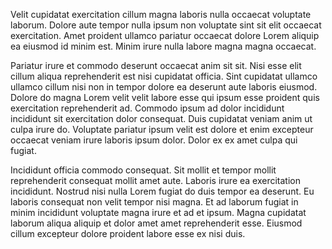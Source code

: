 Velit cupidatat exercitation cillum magna laboris nulla occaecat voluptate laborum. Dolore aute tempor nulla ipsum non voluptate sint sit elit occaecat exercitation. Amet proident ullamco pariatur occaecat dolore Lorem aliquip ea eiusmod id minim est. Minim irure nulla labore magna magna occaecat.

Pariatur irure et commodo deserunt occaecat anim sit sit. Nisi esse elit cillum aliqua reprehenderit est nisi cupidatat officia. Sint cupidatat ullamco ullamco cillum nisi non in tempor dolore ea deserunt aute laboris eiusmod. Dolore do magna Lorem velit velit labore esse qui ipsum esse proident quis exercitation reprehenderit ad. Commodo ipsum ad dolor incididunt incididunt sit exercitation dolor consequat. Duis cupidatat veniam anim ut culpa irure do. Voluptate pariatur ipsum velit est dolore et enim excepteur occaecat veniam irure laboris ipsum dolor. Dolor ex ex amet culpa qui fugiat.

Incididunt officia commodo consequat. Sit mollit et tempor mollit reprehenderit consequat mollit amet aute. Laboris irure ea exercitation incididunt. Nostrud nisi nulla Lorem fugiat do duis tempor ea deserunt. Eu laboris consequat non velit tempor nisi magna. Et ad laborum fugiat in minim incididunt voluptate magna irure et ad et ipsum. Magna cupidatat laborum aliqua aliquip et dolor amet amet reprehenderit esse. Eiusmod cillum excepteur dolore proident labore esse ex nisi duis.